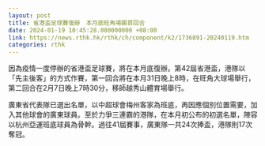 ```yaml
---
layout: post
title: 省港盃足球賽復辦　本月底旺角場踢首回合
date: 2024-01-19 10:45:28.000000000 +08:00
link: https://news.rthk.hk/rthk/ch/component/k2/1736891-20240119.htm
categories: rthk
---
```


因為疫情一度停辦的省港盃足球賽，將在本月底復辦。第42屆省港盃，港隊以「先主後客」的方式作賽，第一回合將在本月31日晚上8時，在旺角大球場舉行，第二回合在2月7日晚上7時30分，移師越秀山體育場舉行。

廣東省代表隊已選出名單，以中超球會梅州客家為班底，再因應個別位置需要，加入其他球會的廣東球員。至於力爭三連霸的港隊，在本月初公布的初選名單，陣容以杭州亞運班底球員為骨幹。過往41屆賽事，廣東隊一共24次捧盃，港隊則17次奪冠。
